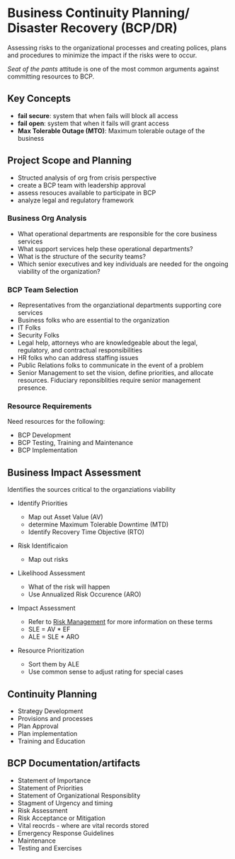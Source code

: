 # Business Continuity Planning/ Disaster Recovery (BCP/DR)
Assessing risks to the organizational processes and creating polices, plans and procedures to minimize the
impact if the risks were to occur. 

_Seat of the pants_ attitude is one of the most common arguments against committing resources to BCP. 

## Key Concepts
- **fail secure**: system that when fails will block all access
- **fail open**: system that when it fails will grant access
- **Max Tolerable Outage (MTO)**: Maximum tolerable outage of the business



## Project Scope and Planning
- Structed analysis of org from crisis perspective
- create a BCP team with leadership approval
- assess resouces available to participate in BCP
- analyze legal and regulatory framework

### Business Org Analysis
- What operational departments are responsible for the core business services
- What support services help these operational departments?
- What is the structure of the security teams?
- Which senior executives and key individuals are needed for the ongoing viability of the organization?

### BCP Team Selection
- Representatives from the organziational departments supporting core services
- Business folks who are essential to the organization
- IT Folks
- Security Folks
- Legal help, attorneys who are knowledgeable about the legal, regulatory, and contractual responsibilities
- HR folks who can address staffing issues
- Public Relations folks to communicate in the event of a problem
- Senior Management to set the vision, define priorities, and allocate resources. Fiduciary reponsiblities
  require senior management presence. 

### Resource Requirements
Need resources for the following: 
- BCP Development
- BCP Testing, Training and Maintenance
- BCP Implementation
  
## Business Impact Assessment
Identifies the sources critical to the organziations viability

- Identify Priorities
  - Map out Asset Value (AV)
  - determine Maximum Tolerable Downtime (MTD)
  - Identify Recovery Time Objective (RTO)
 
- Risk Identificaion
  - Map out risks
 
- Likelihood Assessment
  - What of the risk will happen
  - Use Annualized Risk Occurence (ARO)
 
- Impact Assessment
  - Refer to [Risk Management](docs/RISKMANAGEMENT.md) for more information on these terms
  - SLE = AV * EF
  - ALE = SLE * ARO
 
- Resource Prioritization
  - Sort them by ALE
  - Use common sense to adjust rating for special cases
 
## Continuity Planning
- Strategy Development
- Provisions and processes
- Plan Approval
- Plan implementation
- Training and Education

## BCP Documentation/artifacts
- Statement of Importance
- Statement of Priorities
- Statement of Organizational Responsiblity
- Stagment of Urgency and timing
- Risk Assessment
- Risk Acceptance or Mitigation
- Vital reocrds - where are vital records stored
- Emergency Response Guidelines
- Maintenance
- Testing and Exercises

